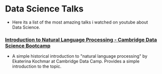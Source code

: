 
# Data Science Talks
- Here its a list of the most amazing talks i watched on youtube about Data Science. 


### [Introduction to Natural Language Processing - Cambridge Data Science Bootcamp](https://www.youtube.com/watch?v=8S3qHHUKqYk&ab_channel=CambridgeCodingAcademy)
- A simple historical introduction to "natural language processing" by Ekaterina Kochmar at Cambridge Data Camp.
Provides a simple introduction to the topic.


